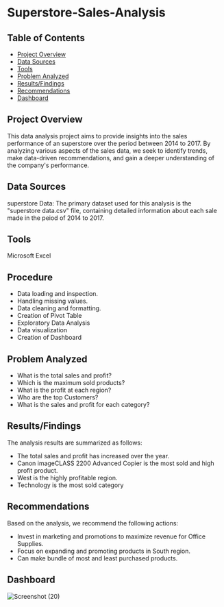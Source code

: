 # Superstore-Sales-Analysis
## Table of Contents
- [Project Overview](project-overview)
- [Data Sources](data-sources)
- [Tools](tools)
- [Problem Analyzed](problem-analyzed)
- [Results/Findings](results/findings)
- [Recommendations](recommendations)
- [Dashboard](dashboard)


## Project Overview
This data analysis project aims to provide insights into the sales performance of an superstore over the period between 2014 to 2017. By analyzing various aspects of the sales data, we seek to identify trends, make data-driven recommendations, and gain a deeper understanding of the company's performance.


## Data Sources
superstore Data: The primary dataset used for this analysis is the "superstore data.csv" file, containing detailed information about each sale made in the peiod of 2014 to 2017.

## Tools
Microsoft Excel
## Procedure
- Data loading and inspection.
- Handling missing values.
- Data cleaning and formatting.
- Creation of Pivot Table
- Exploratory Data Analysis
- Data visualization
- Creation of Dashboard

## Problem Analyzed 
- What is the total sales and profit?
- Which is the maximum sold products?
- What is the profit at each region?
- Who are the top Customers?
- What is the sales and profit for each category?

## Results/Findings
The analysis results are summarized as follows:

- The total sales and profit has increased over the year.
- Canon imageCLASS 2200 Advanced Copier is the most sold and high profit product.
- West is the highly profitable region.
- Technology is the most sold category

## Recommendations
Based on the analysis, we recommend the following actions:

- Invest in marketing and promotions to maximize revenue for Office Supplies.
- Focus on expanding and promoting products in South region.
- Can make bundle of most and least purchased products.
## Dashboard
![Screenshot (20)](https://github.com/Shalini-K-S/SuperStore-Sales-Dashboard/assets/163270221/ad136a4d-3593-436c-b944-1e1e45e1f988)
